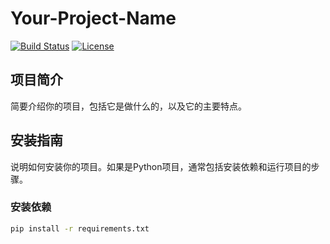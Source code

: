 # Your-Project-Name

[![Build Status](https://img.shields.io/badge/Build-Passing-green.svg)](#)
[![License](https://img.shields.io/badge/License-MIT-blue.svg)](#)

## 项目简介

简要介绍你的项目，包括它是做什么的，以及它的主要特点。

## 安装指南

说明如何安装你的项目。如果是Python项目，通常包括安装依赖和运行项目的步骤。

### 安装依赖

```bash
pip install -r requirements.txt